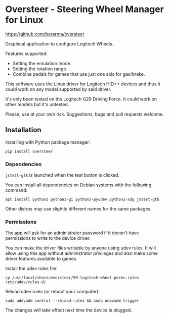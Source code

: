# Oversteer - Steering Wheel Manager for Linux

https://github.com/berarma/oversteer

Graphical application to configure Logitech Wheels.

Features supported:
 - Setting the emulation mode.
 - Setting the rotation range.
 - Combine pedals for games that use just one axis for gas/brake.

This software uses the Linux driver for Logitech HID++ devices and thus it
could work on any model supported by said driver.

It's only been tested on the Logitech G29 Driving Force. It could work on other
models but it's untested.

Please, use at your own risk. Suggestions, bugs and pull requests welcome.

## Installation

Installing with Python package manager:

```pip install oversteer```

### Dependencies

```jstest-gtk``` is launched when the test button is clicked.

You can install all dependencies on Debian systems with the following command:

```apt install python3 python3-gi python3-pyudev python3-xdg jstest-gtk```

Other distros may use slightly different names for the same packages.

### Permissions

The app will ask for an administrator password if it doesn't have permissions
to write to the device driver.

You can make the driver files writable by anyone using udev rules. It will
allow using this app without administrator privileges and also make some driver
features available to games.

Install the udev rules file:

```cp /usr/local/share/oversteer/99-logitech-wheel-perms.rules /etc/udev/rules.d/```

Reload udev rules (or reboot your computer):

```sudo udevadm control --reload-rules && sudo udevadm trigger```

The changes will take effect next time the device is plugged.

